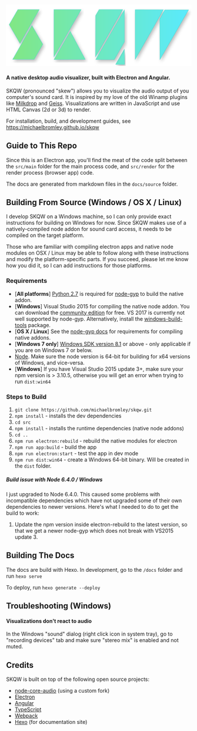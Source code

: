 ![SKQW Logo](src/assets/images/logo.png)

#### A native desktop audio visualizer, built with Electron and Angular.

SKQW (pronounced "skew") allows you to visualize the audio output of you computer's sound card. It is inspired by my love of the old Winamp plugins like [Milkdrop](https://www.google.com/search?tbm=isch&q=milkdrop+plugin+visualization) and [Geiss](https://www.google.com/search?q=geiss+plugin+visualization&tbm=isch). Visualizations are written in JavaScript and use HTML Canvas (2d or 3d) to render.

For installation, build, and development guides, see https://michaelbromley.github.io/skqw

## Guide to This Repo

Since this is an Electron app, you'll find the meat of the code split between the `src/main` folder for the main process code, and `src/render` for the render process (browser app) code.

The docs are generated from markdown files in the `docs/source` folder.

## Building From Source (Windows / OS X / Linux)

I develop SKQW on a Windows machine, so I can only provide exact instructions for building on Windows for now. Since SKQW makes use of a natively-compiled node addon for sound card access, it needs to be compiled on the target platform.

Those who are familiar with compiling electron apps and native node modules on OSX / Linux may be able to follow along with these instructions and modify the platform-specific parts. If you succeed, please let me know how you did it, so I can add instructions for those platforms.

### Requirements

- [**All platforms**] [Python 2.7](https://www.python.org/downloads/) is required for [node-gyp](https://github.com/nodejs/node-gyp) to build the native addon.
- [**Windows**] Visual Studio 2015 for compiling the native node addon. You can download the [community edition](https://www.visualstudio.com/en-us/products/visual-studio-community-vs.aspx) for free. VS 2017 is currently not well supported by node-gyp. Alternatively, install the [windows-build-tools](https://github.com/felixrieseberg/windows-build-tools) package.
- [**OS X / Linux**] See the [node-gyp docs](https://github.com/nodejs/node-gyp#installation) for requirements for compiling native addons.
- [**Windows 7 only**] [Windows SDK version 8.1](https://developer.microsoft.com/en-us/windows/downloads/windows-8-1-sdk) or above - only applicable if you are on Windows 7 or below.
- [Node](https://nodejs.org/en/). Make sure the node version is 64-bit for building for x64 versions of Windows, and vice-versa.
- [**Windows**] If you have Visual Studio 2015 update 3+, make sure your npm version is > 3.10.5, otherwise you will get an error when trying to run `dist:win64`

### Steps to Build

1. `git clone https://github.com/michaelbromley/skqw.git`
2. `npm install` - installs the dev dependencies
3. `cd src`
4. `npm install` - installs the runtime dependencies (native node addons)
5. `cd ..`
6. `npm run electron:rebuild` - rebuild the native modules for electron
7. `npm run app:build` - build the app
8. `npm run electron:start` - test the app in dev mode
9. `npm run dist:win64` - create a Windows 64-bit binary. Will be created in the `dist` folder.

##### Build issue with Node 6.4.0 / Windows

I just upgraded to Node 6.4.0. This caused some problems with incompatible dependencies which have not upgraded some of their own dependencies to newer versions. Here's what I needed to do to get the build to work:

1. Update the npm version inside electron-rebuild to the latest version, so that we get a newer node-gyp which does not break with VS2015 update 3.


## Building The Docs

The docs are build with Hexo. In development, go to the `/docs` folder and run `hexo serve`

To deploy, run `hexo generate --deploy`

## Troubleshooting (Windows)

#### Visualizations don't react to audio
In the Windows "sound" dialog (right click icon in system tray), go to "recording devices" tab and make sure "stereo mix" is enabled and not muted.

## Credits

SKQW is built on top of the following open source projects:

* [node-core-audio](https://github.com/ZECTBynmo/node-core-audio) (using a custom fork)
* [Electron](http://electron.atom.io/)
* [Angular](http://angular.io/)
* [TypeScript](http://www.typescriptlang.org/)
* [Webpack](https://webpack.github.io/)
* [Hexo](https://hexo.io/) (for documentation site)
